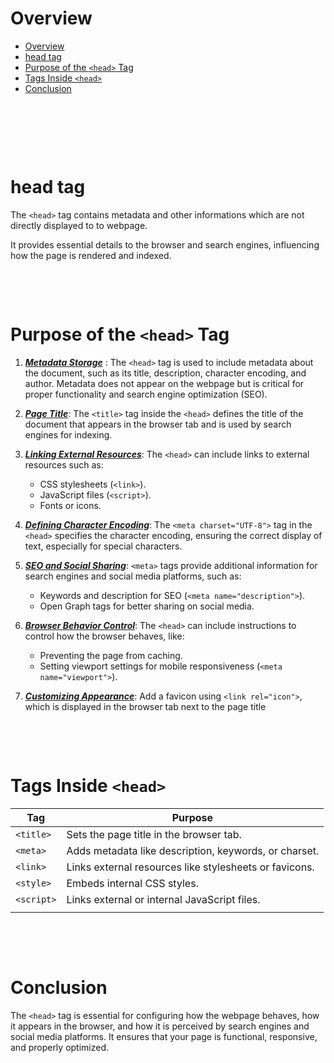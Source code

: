 # Overview

- [Overview](#overview)
- [head tag](#head-tag)
- [Purpose of the `<head>` Tag](#purpose-of-the-head-tag)
- [Tags Inside `<head>`](#tags-inside-head)
- [Conclusion](#conclusion)

&nbsp;

&nbsp;

&nbsp;

# head tag

The `<head>` tag contains metadata and other informations which are not directly displayed to to webpage.

It provides essential details to the browser and search engines, influencing how the page is rendered and indexed.

&nbsp;

&nbsp;

# Purpose of the `<head>` Tag

1. **_<u>Metadata Storage</u>_** : The `<head>` tag is used to include metadata about the document, such as its title, description, character encoding, and author. Metadata does not appear on the webpage but is critical for proper functionality and search engine optimization (SEO).

2. **_<u>Page Title</u>_**: The `<title>` tag inside the `<head>` defines the title of the document that appears in the browser tab and is used by search engines for indexing.

3. **_<u>Linking External Resources</u>_**: The `<head>` can include links to external resources such as:

   - CSS stylesheets (`<link>`).
   - JavaScript files (`<script>`).
   - Fonts or icons.

4. **_<u>Defining Character Encoding</u>_**: The `<meta charset="UTF-8">` tag in the `<head>` specifies the character encoding, ensuring the correct display of text, especially for special characters.

5. **_<u>SEO and Social Sharing</u>_**: `<meta>` tags provide additional information for search engines and social media platforms, such as:

   - Keywords and description for SEO (`<meta name="description">`).
   - Open Graph tags for better sharing on social media.

6. **_<u>Browser Behavior Control</u>_**: The `<head>` can include instructions to control how the browser behaves, like:

   - Preventing the page from caching.
   - Setting viewport settings for mobile responsiveness (`<meta name="viewport">`).

7. **_<u>Customizing Appearance</u>_**: Add a favicon using `<link rel="icon">`, which is displayed in the browser tab next to the page title

&nbsp;

&nbsp;

# Tags Inside `<head>`

| Tag        | Purpose                                                |
| ---------- | ------------------------------------------------------ |
| `<title>`  | Sets the page title in the browser tab.                |
| `<meta>`   | Adds metadata like description, keywords, or charset.  |
| `<link>`   | Links external resources like stylesheets or favicons. |
| `<style>`  | Embeds internal CSS styles.                            |
| `<script>` | Links external or internal JavaScript files.           |
|            |                                                        |

&nbsp;

&nbsp;

# Conclusion

The `<head>` tag is essential for configuring how the webpage behaves, how it appears in the browser, and how it is perceived by search engines and social media platforms. It ensures that your page is functional, responsive, and properly optimized.
